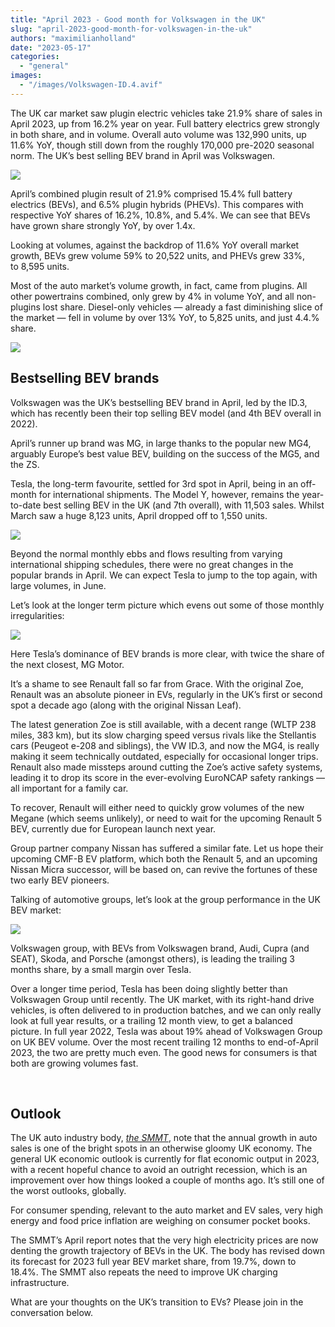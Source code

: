 ```yaml
---
title: "April 2023 - Good month for Volkswagen in the UK"
slug: "april-2023-good-month-for-volkswagen-in-the-uk"
authors: "maximilianholland"
date: "2023-05-17"
categories: 
  - "general"
images: 
  - "/images/Volkswagen-ID.4.avif"
---
```


The UK car market saw plugin electric vehicles take 21.9% share of sales in April 2023, up from 16.2% year on year. Full battery electrics grew strongly in both share, and in volume. Overall auto volume was 132,990 units, up 11.6% YoY, though still down from the roughly 170,000 pre-2020 seasonal norm. The UK’s best selling BEV brand in April was Volkswagen.

![](ev-sales-images/2023-04-UK-Passenger-Auto-Registrations.avif)

April’s combined plugin result of 21.9% comprised 15.4% full battery electrics (BEVs), and 6.5% plugin hybrids (PHEVs). This compares with respective YoY shares of 16.2%, 10.8%, and 5.4%. We can see that BEVs have grown share strongly YoY, by over 1.4x.

Looking at volumes, against the backdrop of 11.6% YoY overall market growth, BEVs grew volume 59% to 20,522 units, and PHEVs grew 33%, to 8,595 units.

Most of the auto market’s volume growth, in fact, came from plugins. All other powertrains combined, only grew by 4% in volume YoY, and all non-plugins lost share. Diesel-only vehicles — already a fast diminishing slice of the market — fell in volume by over 13% YoY, to 5,825 units, and just 4.4.% share.

![](ev-sales-images/2023-04-Monthly-Powertrain-Market-Share.avif)

## Bestselling BEV brands

Volkswagen was the UK’s bestselling BEV brand in April, led by the ID.3, which has recently been their top selling BEV model (and 4th BEV overall in 2022).

April’s runner up brand was MG, in large thanks to the popular new MG4, arguably Europe’s best value BEV, building on the success of the MG5, and the ZS.

Tesla, the long-term favourite, settled for 3rd spot in April, being in an off-month for international shipments. The Model Y, however, remains the year-to-date best selling BEV in the UK (and 7th overall), with 11,503 sales. Whilst March saw a huge 8,123 units, April dropped off to 1,550 units.

![](ev-sales-images/2023-04-UK-BEV-Brand-_-Est.avif)

Beyond the normal monthly ebbs and flows resulting from varying international shipping schedules, there were no great changes in the popular brands in April. We can expect Tesla to jump to the top again, with large volumes, in June.

Let’s look at the longer term picture which evens out some of those monthly irregularities:

![](ev-sales-images/2023-04-UK-BEV-Brand-_-Est.-Trailing-Qtr.avif)

Here Tesla’s dominance of BEV brands is more clear, with twice the share of the next closest, MG Motor.

It’s a shame to see Renault fall so far from Grace. With the original Zoe, Renault was an absolute pioneer in EVs, regularly in the UK’s first or second spot a decade ago (along with the original Nissan Leaf).

The latest generation Zoe is still available, with a decent range (WLTP 238 miles, 383 km), but its slow charging speed versus rivals like the Stellantis cars (Peugeot e-208 and siblings), the VW ID.3, and now the MG4, is really making it seem technically outdated, especially for occasional longer trips. Renault also made missteps around cutting the Zoe’s active safety systems, leading it to drop its score in the ever-evolving EuroNCAP safety rankings — all important for a family car.

To recover, Renault will either need to quickly grow volumes of the new Megane (which seems unlikely), or need to wait for the upcoming Renault 5 BEV, currently due for European launch next year.

Group partner company Nissan has suffered a similar fate. Let us hope their upcoming CMF-B EV platform, which both the Renault 5, and an upcoming Nissan Micra successor, will be based on, can revive the fortunes of these two early BEV pioneers.

Talking of automotive groups, let’s look at the group performance in the UK BEV market:

![](ev-sales-images/2023-04-UK-BEV-Group-_-Est.-Trailing-Qtr.avif)

Volkswagen group, with BEVs from Volkswagen brand, Audi, Cupra (and SEAT), Skoda, and Porsche (amongst others), is leading the trailing 3 months share, by a small margin over Tesla.

Over a longer time period, Tesla has been doing slightly better than Volkswagen Group until recently. The UK market, with its right-hand drive vehicles, is often delivered to in production batches, and we can only really look at full year results, or a trailing 12 month view, to get a balanced picture. In full year 2022, Tesla was about 19% ahead of Volkswagen Group on UK BEV volume. Over the most recent trailing 12 months to end-of-April 2023, the two are pretty much even. The good news for consumers is that both are growing volumes fast.

 

## Outlook

The UK auto industry body, _[the SMMT](https://www.smmt.co.uk/2023/05/new-car-market-grows-for-ninth-month-running/)_, note that the annual growth in auto sales is one of the bright spots in an otherwise gloomy UK economy. The general UK economic outlook is currently for flat economic output in 2023, with a recent hopeful chance to avoid an outright recession, which is an improvement over how things looked a couple of months ago. It’s still one of the worst outlooks, globally.

For consumer spending, relevant to the auto market and EV sales, very high energy and food price inflation are weighing on consumer pocket books.

The SMMT’s April report notes that the very high electricity prices are now denting the growth trajectory of BEVs in the UK. The body has revised down its forecast for 2023 full year BEV market share, from 19.7%, down to 18.4%. The SMMT also repeats the need to improve UK charging infrastructure.

What are your thoughts on the UK’s transition to EVs? Please join in the conversation below.
